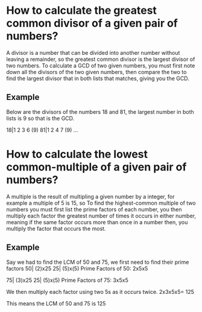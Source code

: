 # How to calculate the greatest common divisor of a given pair of numbers?
A divisor is a number that can be divided into another number without leaving a remainder, so the greatest common divisor is the largest divisor of two numbers. To calculate a GCD of two given numbers, you must first note down all the divisors of the two given numbers, then compare the two to find the largest divisor that in both lists that matches, giving you the GCD.

## Example
Below are the divisors of the numbers  18 and 81, the largest number in both lists is 9 so that is the GCD. 

18|1 2 3 6 (9)
81|1 2 4 7 (9) ...


# How to calculate the lowest common-multiple of a given pair of numbers?
A multiple is the result of multipling a given number by a integer, for example a multiple of 5 is 15, so To find the highest-common multiple of two numbers you must first list the prime factors of each number, you then multiply each factor the greatest number of times it occurs in either number, meaning if the same factor occurs more than once in a number then, you multiply the factor that occurs the most.

## Example
Say we had to find the LCM of 50 and 75, we first need to find their prime factors
50| (2)x25
25| (5)x(5)
Prime Factors of 50: 2x5x5

75| (3)x25
25| (5)x(5)
Prime Factors of 75: 3x5x5

We then multiply each factor using two 5s as it occurs twice.
2x3x5x5= 125

This means the LCM of 50 and 75 is 125
